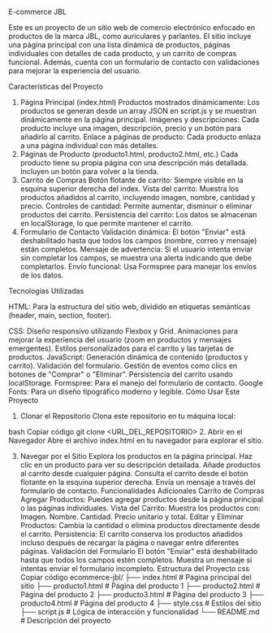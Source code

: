 E-commerce JBL

Este es un proyecto de un sitio web de comercio electrónico enfocado en productos de la marca JBL, como auriculares y parlantes. El sitio incluye una página principal con una lista dinámica de productos, páginas individuales con detalles de cada producto, y un carrito de compras funcional. Además, cuenta con un formulario de contacto con validaciones para mejorar la experiencia del usuario.

Características del Proyecto

1. Página Principal (index.html)
Productos mostrados dinámicamente: Los productos se generan desde un array JSON en script.js y se muestran dinámicamente en la página principal.
Imágenes y descripciones: Cada producto incluye una imagen, descripción, precio y un botón para añadirlo al carrito.
Enlace a páginas de producto: Cada producto enlaza a una página individual con más detalles.
2. Páginas de Producto (producto1.html, producto2.html, etc.)
Cada producto tiene su propia página con una descripción más detallada.
Incluyen un botón para volver a la tienda.
3. Carrito de Compras
Botón flotante de carrito: Siempre visible en la esquina superior derecha del index.
Vista del carrito: Muestra los productos añadidos al carrito, incluyendo imagen, nombre, cantidad y precio.
Controles de cantidad: Permite aumentar, disminuir o eliminar productos del carrito.
Persistencia del carrito: Los datos se almacenan en localStorage, lo que permite mantener el carrito.
4. Formulario de Contacto
Validación dinámica: El botón "Enviar" está deshabilitado hasta que todos los campos (nombre, correo y mensaje) están completos.
Mensaje de advertencia: Si el usuario intenta enviar sin completar los campos, se muestra una alerta indicando que debe completarlos.
Envío funcional: Usa Formspree para manejar los envíos de los datos.

Tecnologías Utilizadas

HTML: Para la estructura del sitio web, dividido en etiquetas semánticas (header, main, section, footer).

CSS:
Diseño responsivo utilizando Flexbox y Grid.
Animaciones para mejorar la experiencia del usuario (zoom en productos y mensajes emergentes).
Estilos personalizados para el carrito y las tarjetas de productos.
JavaScript:
Generación dinámica de contenido (productos y carrito).
Validación del formulario.
Gestión de eventos como clics en botones de "Comprar" o "Eliminar".
Persistencia del carrito usando localStorage.
Formspree: Para el manejo del formulario de contacto.
Google Fonts: Para un diseño tipográfico moderno y legible.
Cómo Usar Este Proyecto
1. Clonar el Repositorio
Clona este repositorio en tu máquina local:

bash
Copiar código
git clone <URL_DEL_REPOSITORIO>
2. Abrir en el Navegador
Abre el archivo index.html en tu navegador para explorar el sitio.

3. Navegar por el Sitio
Explora los productos en la página principal.
Haz clic en un producto para ver su descripción detallada.
Añade productos al carrito desde cualquier página.
Consulta el carrito desde el botón flotante en la esquina superior derecha.
Envía un mensaje a través del formulario de contacto.
Funcionalidades Adicionales
Carrito de Compras
Agregar Productos: Puedes agregar productos desde la página principal o las páginas individuales.
Vista del Carrito: Muestra los productos con:
Imagen.
Nombre.
Cantidad.
Precio unitario y total.
Editar y Eliminar Productos: Cambia la cantidad o elimina productos directamente desde el carrito.
Persistencia: El carrito conserva los productos añadidos incluso después de recargar la página o navegar entre diferentes páginas.
Validación del Formulario
El botón "Enviar" está deshabilitado hasta que todos los campos estén completos.
Muestra un mensaje si intentas enviar el formulario incompleto.
Estructura del Proyecto
css
Copiar código
ecommerce-jbl/
├── index.html          # Página principal del sitio
├── producto1.html      # Página del producto 1
├── producto2.html      # Página del producto 2
├── producto3.html      # Página del producto 3
├── producto4.html      # Página del producto 4
├── style.css           # Estilos del sitio
├── script.js           # Lógica de interacción y funcionalidad
└── README.md           # Descripción del proyecto